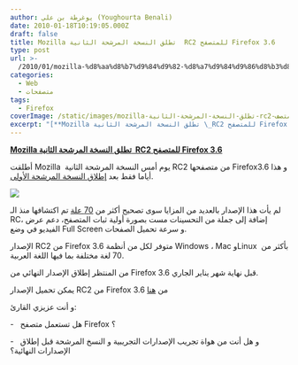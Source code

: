 ```yaml
---
author: يوغرطة بن علي (Youghourta Benali)
date: 2010-01-18T10:19:05.000Z
draft: false
title: Mozilla تطلق النسخة المرشحة الثانية  RC2 للمتصفح Firefox 3.6
type: post
url: >-
  /2010/01/mozilla-%d8%aa%d8%b7%d9%84%d9%82-%d8%a7%d9%84%d9%86%d8%b3%d8%ae%d8%a9-%d8%a7%d9%84%d9%85%d8%b1%d8%b4%d8%ad%d8%a9-%d8%a7%d9%84%d8%ab%d8%a7%d9%86%d9%8a%d8%a9-rc2-%d9%84%d9%84%d9%85%d8%aa%d8%b5%d9%81/
categories:
  - Web
  - متصفحات
tags:
  - Firefox
coverImage: /static/images/mozilla-تطلق-النسخة-المرشحة-الثانية-rc2-للمتصف/firefox-3.6.png
excerpt: "[**Mozilla تطلق النسخة المرشحة الثانية \_RC2 للمتصفح Firefox 3.6**](https://www.it-scoop.com/2010/01/mozilla-%d8%aa%d8%b7%d9%84%d9%82-%d8%a7%d9%84%d9%86%d8%b3%d8%ae%d8%a9-%d8%a7%d9%84%d9%85%d8%b1%d8%b4%d8%ad%d8%a9-%d8%a7%d9%84%d8%ab%d8%a7%d9%86%d9%8a%d8%a9-rc2-%d9%84%d9%84%d9%85%d8%aa%d8%b5%d9%81/)\n\nأطلقت Mozilla\_ يوم أمس النسخة المرشحة الثانية RC2 من متصفحها Firefox3.6 و هذا أياما فقط بعد [إطلاق النسخة المرشحة الأولى](../../../../../2010/01/mozilla-%d8%aa%d8%b9%d8%aa%d8%b2%d9%85-%d8%a5%d8%b7%d9%84%d8%a7%d9%82-%d8%a7%d9%84%d8%a5%d8%b5%d8%af%d8%a7%d8%b1-rc1-%d9%85%d9%86-firefox-3-6-%d9%82%d8%b1%d9%8a%d8%a8%d8%a7/).\n\n\n\nلم يأت هذا الإصدار بالعديد من المزايا سوى تصحيح أكثر من [70 علة](https://bugzilla.mozilla.org/buglist.cgi?quicksearch=ALL%20status1.9.2:final-fixed)"
---
```

[**Mozilla تطلق النسخة المرشحة الثانية  RC2 للمتصفح Firefox 3.6**](https://www.it-scoop.com/2010/01/mozilla-%d8%aa%d8%b7%d9%84%d9%82-%d8%a7%d9%84%d9%86%d8%b3%d8%ae%d8%a9-%d8%a7%d9%84%d9%85%d8%b1%d8%b4%d8%ad%d8%a9-%d8%a7%d9%84%d8%ab%d8%a7%d9%86%d9%8a%d8%a9-rc2-%d9%84%d9%84%d9%85%d8%aa%d8%b5%d9%81/)

أطلقت Mozilla  يوم أمس النسخة المرشحة الثانية RC2 من متصفحها Firefox3.6 و هذا أياما فقط بعد [إطلاق النسخة المرشحة الأولى](../../../../../2010/01/mozilla-%d8%aa%d8%b9%d8%aa%d8%b2%d9%85-%d8%a5%d8%b7%d9%84%d8%a7%d9%82-%d8%a7%d9%84%d8%a5%d8%b5%d8%af%d8%a7%d8%b1-rc1-%d9%85%d9%86-firefox-3-6-%d9%82%d8%b1%d9%8a%d8%a8%d8%a7/).

![](/static/images/mozilla-تطلق-النسخة-المرشحة-الثانية-rc2-للمتصف/firefox-3.6.png)

لم يأت هذا الإصدار بالعديد من المزايا سوى تصحيح أكثر من [70 علة](https://bugzilla.mozilla.org/buglist.cgi?quicksearch=ALL%20status1.9.2:final-fixed) تم اكتشافها منذ الـ RC، إضافة إلى جملة من التحسينات مست بصورة أولية ثبات المتصفح، دعم عرض الفيديو في وضع Full Screen و سرعة تحميل الصفحات.

الإصدار RC2 من Firefox 3.6 متوفر لكل من أنظمة Windows ، Mac وLinux  بأكثر من 70 لغة مختلفة بما فيها اللغة العربية.

من المنتظر إطلاق الإصدار النهائي من Firefox 3.6 قبل نهاية شهر يناير الجاري.

يمكن تحميل الإصدار RC2 من Firefox 3.6 من [هنا](http://www.mozilla.com/en-US/firefox/all-beta.html)

و أنت عزيزي القارئ:

\-   هل تستعمل متصفح Firefox ؟

\-   و هل أنت من هواة تجريب الإصدارات التجريبية و النسخ المرشحة قبل إطلاق الإصدارات النهائية؟
